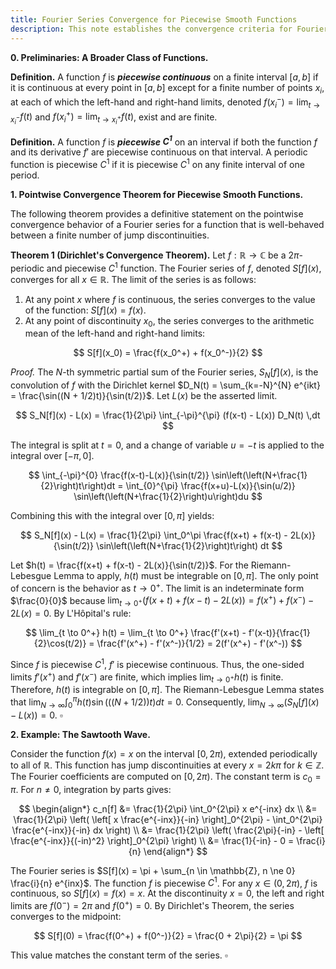 ```yaml
---
title: Fourier Series Convergence for Piecewise Smooth Functions
description: This note establishes the convergence criteria for Fourier series of piecewise $C^1$ functions, with a specific focus on the behavior at points of continuity and at jump discontinuities.
---
```


**0. Preliminaries: A Broader Class of Functions.**

**Definition.**
A function $f$ is ***piecewise continuous*** on a finite interval $[a, b]$ if it is continuous at every point in $[a, b]$ except for a finite number of points $x_i$, at each of which the left-hand and right-hand limits, denoted $f(x_i^-) = \lim_{t \to x_i^-} f(t)$ and $f(x_i^+) = \lim_{t \to x_i^+} f(t)$, exist and are finite.

**Definition.**
A function $f$ is ***piecewise $C^1$*** on an interval if both the function $f$ and its derivative $f'$ are piecewise continuous on that interval. A periodic function is piecewise $C^1$ if it is piecewise $C^1$ on any finite interval of one period.

**1. Pointwise Convergence Theorem for Piecewise Smooth Functions.**

The following theorem provides a definitive statement on the pointwise convergence behavior of a Fourier series for a function that is well-behaved between a finite number of jump discontinuities.

**Theorem 1 (Dirichlet's Convergence Theorem).**
Let $f: \mathbb{R} \to \mathbb{C}$ be a $2\pi$-periodic and piecewise $C^1$ function. The Fourier series of $f$, denoted $S[f](x)$, converges for all $x \in \mathbb{R}$. The limit of the series is as follows:
1. At any point $x$ where $f$ is continuous, the series converges to the value of the function: $S[f](x) = f(x)$.
2. At any point of discontinuity $x_0$, the series converges to the arithmetic mean of the left-hand and right-hand limits:

$$
S[f](x_0) = \frac{f(x_0^+) + f(x_0^-)}{2}
$$

*Proof.*
The $N$-th symmetric partial sum of the Fourier series, $S_N[f](x)$, is the convolution of $f$ with the Dirichlet kernel $D_N(t) = \sum_{k=-N}^{N} e^{ikt} = \frac{\sin((N + 1/2)t)}{\sin(t/2)}$. Let $L(x)$ be the asserted limit.

$$
S_N[f](x) - L(x) = \frac{1}{2\pi} \int_{-\pi}^{\pi} (f(x-t) - L(x)) D_N(t) \,dt
$$

The integral is split at $t=0$, and a change of variable $u=-t$ is applied to the integral over $[-\pi, 0]$.

$$
\int_{-\pi}^{0} \frac{f(x-t)-L(x)}{\sin(t/2)} \sin\left(\left(N+\frac{1}{2}\right)t\right)dt = \int_{0}^{\pi} \frac{f(x+u)-L(x)}{\sin(u/2)} \sin\left(\left(N+\frac{1}{2}\right)u\right)du
$$

Combining this with the integral over $[0, \pi]$ yields:

$$
S_N[f](x) - L(x) = \frac{1}{2\pi} \int_0^\pi \frac{f(x+t) + f(x-t) - 2L(x)}{\sin(t/2)} \sin\left(\left(N+\frac{1}{2}\right)t\right) dt
$$

Let $h(t) = \frac{f(x+t) + f(x-t) - 2L(x)}{\sin(t/2)}$. For the Riemann-Lebesgue Lemma to apply, $h(t)$ must be integrable on $[0, \pi]$. The only point of concern is the behavior as $t \to 0^+$. The limit is an indeterminate form $\frac{0}{0}$ because $\lim_{t \to 0^+} (f(x+t) + f(x-t) - 2L(x)) = f(x^+) + f(x^-) - 2L(x) = 0$. By L'Hôpital's rule:

$$
\lim_{t \to 0^+} h(t) = \lim_{t \to 0^+} \frac{f'(x+t) - f'(x-t)}{\frac{1}{2}\cos(t/2)} = \frac{f'(x^+) - f'(x^-)}{1/2} = 2(f'(x^+) - f'(x^-))
$$

Since $f$ is piecewise $C^1$, $f'$ is piecewise continuous. Thus, the one-sided limits $f'(x^+)$ and $f'(x^-)$ are finite, which implies $\lim_{t \to 0^+} h(t)$ is finite. Therefore, $h(t)$ is integrable on $[0, \pi]$. The Riemann-Lebesgue Lemma states that $\lim_{N \to \infty} \int_0^\pi h(t) \sin(((N+1/2))t) dt = 0$. Consequently, $\lim_{N \to \infty} (S_N[f](x) - L(x)) = 0$. $\square$

**2. Example: The Sawtooth Wave.**

Consider the function $f(x)=x$ on the interval $[0, 2\pi)$, extended periodically to all of $\mathbb{R}$. This function has jump discontinuities at every $x = 2k\pi$ for $k \in \mathbb{Z}$. The Fourier coefficients are computed on $[0, 2\pi)$. The constant term is $c_0 = \pi$. For $n \ne 0$, integration by parts gives:

$$
\begin{align*}
c_n[f] &= \frac{1}{2\pi} \int_0^{2\pi} x e^{-inx} dx \\
&= \frac{1}{2\pi} \left( \left[ x \frac{e^{-inx}}{-in} \right]_0^{2\pi} - \int_0^{2\pi} \frac{e^{-inx}}{-in} dx \right) \\
&= \frac{1}{2\pi} \left( \frac{2\pi}{-in} - \left[ \frac{e^{-inx}}{(-in)^2} \right]_0^{2\pi} \right) \\
&= \frac{1}{-in} - 0 = \frac{i}{n}
\end{align*}
$$

The Fourier series is $S[f](x) = \pi + \sum_{n \in \mathbb{Z}, n \ne 0} \frac{i}{n} e^{inx}$. The function $f$ is piecewise $C^1$. For any $x \in (0, 2\pi)$, $f$ is continuous, so $S[f](x) = f(x) = x$. At the discontinuity $x=0$, the left and right limits are $f(0^-) = 2\pi$ and $f(0^+) = 0$. By Dirichlet's Theorem, the series converges to the midpoint:

$$
S[f](0) = \frac{f(0^+) + f(0^-)}{2} = \frac{0 + 2\pi}{2} = \pi
$$

This value matches the constant term of the series. $\square$
